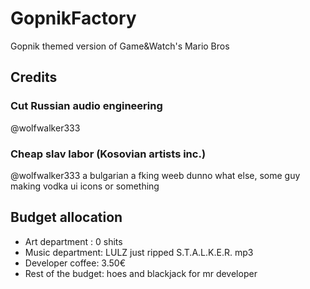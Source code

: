 # GopnikFactory
Gopnik themed version of Game&amp;Watch's Mario Bros



## Credits
### Cut Russian audio engineering
@wolfwalker333

### Cheap slav labor (Kosovian artists inc.)
@wolfwalker333
a bulgarian
a fking weeb
dunno what else, some guy making vodka ui icons or something

## Budget allocation
* Art department : 0 shits
* Music department: LULZ just ripped S.T.A.L.K.E.R. mp3
* Developer coffee: 3.50€
* Rest of the budget: hoes and blackjack for mr developer
